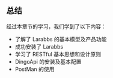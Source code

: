 ## 总结

经过本章节的学习，我们学到了以下内容：

* 了解了 Larabbs 的基本模型及产品功能
* 成功安装了 Larabbs
* 学习了 RESTful 基本思想和设计原则
* DingoApi 的安装及基本配置
* PostMan 的使用



